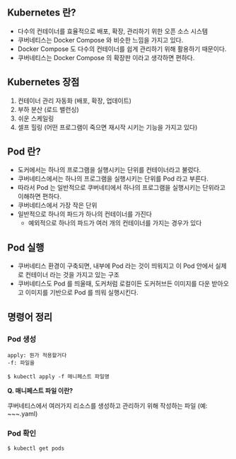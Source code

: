 ## Kubernetes 란?
- 다수의 컨테이너를 효율적으로 배포, 확장, 관리하기 위한 오픈 소스 시스템
- 쿠버네티스는 Docker Compose 와 비슷한 느낌을 가지고 있다. 
- Docker Compose 도 다수의 컨테이너를 
쉽게 관리하기 위해 활용하기 때문이다.
- 쿠버네티스는 Docker Compose 의 확장판 이라고 생각하면 편하다.


## Kubernetes 장점
1. 컨테이너 관리 자동화 (배포, 확장, 업데이트)
2. 부하 분산 (로드 밸런싱)
3. 쉬운 스케일링
4. 셀프 힐링 (어떤 프로그램이 죽으면 재시작 시키는 기능을 가지고 있다)


## Pod 란?
- 도커에서는 하나의 프로그램을 실행시키는 단위를 컨테이너라고 불렀다. 
- 쿠버네티스에서는 하나의 프로그램을 실행시키는 단위를 Pod 라고 부른다.
- 따라서 Pod 는 일반적으로 쿠버네티에서 하나의 프로그램을 실행시키는 단위라고 이해하면 편하다.
- 쿠버네티스에서 가장 작은 단위
- 일반적으로 하나의 파드가 하나의 컨테이너를 가진다
  - 예외적으로 하나의 파드가 여러 개의 컨테이너를 가지는 경우가 있다


## Pod 실행
- 쿠버네티스 환경이 구축되면, 내부에 Pod 라는 것이 띄워지고 이 Pod 안에서 실제로 컨테이너 라는 것을 가지고 있는 구조 
- 쿠버네티스도 Pod 를 띄울때, 도커처럼 로컬이든 도커허브든 이미지를 다운 받아오고 이미지를 기반으로 Pod 를 띄워 실행시킨다.


## 명령어 정리

### Pod 생성
~~~
apply: 뭔가 적용할거다
-f: 파일을

$ kubectl apply -f 매니페스트 파일명
~~~

**Q. 매니페스트 파일 이란?**

쿠버네티스에서 여러가지 리소스를 생성하고 관리하기 위해 작성하는 파일 (예: ~~~.yaml)

### Pod 확인
~~~
$ kubectl get pods
~~~
